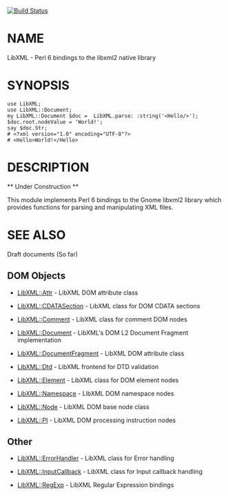 [![Build Status](https://travis-ci.org/p6-pdf/Font-FreeType-p6.svg?branch=master)](https://travis-ci.org/p6-pdf/Font-FreeType-p6)

NAME
====

LibXML - Perl 6 bindings to the libxml2 native library

SYNOPSIS
========

    use LibXML;
    use LibXML::Document;
    my LibXML::Document $doc =  LibXML.parse: :string('<Hello/>');
    $doc.root.nodeValue = 'World!';
    say $doc.Str;
    # <?xml version="1.0" encoding="UTF-8"?>
    # <Hello>World!</Hello>

DESCRIPTION
===========

** Under Construction **

This module implements Perl 6 bindings to the Gnome libxml2 library which provides functions for parsing and manipulating XML files.

SEE ALSO
========

Draft documents (So far)

DOM Objects
-----------

  * [LibXML::Attr](https://github.com/p6-xml/LibXML-p6/blob/master/doc/Attr.md) - LibXML DOM attribute class

  * [LibXML::CDATASection](https://github.com/p6-xml/LibXML-p6/blob/master/doc/CDATASection.md) - LibXML class for DOM CDATA sections

  * [LibXML::Comment](https://github.com/p6-xml/LibXML-p6/blob/master/doc/Comment.md) - LibXML class for comment DOM nodes

  * [LibXML::Document](https://github.com/p6-xml/LibXML-p6/blob/master/doc/Document.md) - LibXML's DOM L2 Document Fragment implementation

  * [LibXML::DocumentFragment](https://github.com/p6-xml/LibXML-p6/blob/master/doc/DocumentFragment.md) - LibXML DOM attribute class

  * [LibXML::Dtd](https://github.com/p6-xml/LibXML-p6/blob/master/doc/Dtd.md) - LibXML frontend for DTD validation

  * [LibXML::Element](https://github.com/p6-xml/LibXML-p6/blob/master/doc/Element.md) - LibXML class for DOM element nodes

  * [LibXML::Namespace](https://github.com/p6-xml/LibXML-p6/blob/master/doc/Namespace.md) - LibXML DOM namespace nodes

  * [LibXML::Node](https://github.com/p6-xml/LibXML-p6/blob/master/doc/Node.md) - LibXML DOM base node class

  * [LibXML::PI](https://github.com/p6-xml/LibXML-p6/blob/master/doc/PI.md) - LibXML DOM processing instruction nodes

Other
-----

  * [LibXML::ErrorHandler](https://github.com/p6-xml/LibXML-p6/blob/master/doc/ErrorHandler.md) - LibXML class for Error handling

  * [LibXML::InputCallback](https://github.com/p6-xml/LibXML-p6/blob/master/doc/InputCallback.md) - LibXML class for Input callback handling

  * [LibXML::RegExp](https://github.com/p6-xml/LibXML-p6/blob/master/doc/RegExp.md) - LibXML Regular Expression bindings

